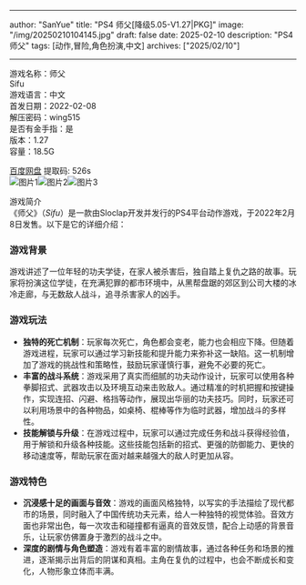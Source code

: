 
---
author: "SanYue"
title: "PS4 师父[降级5.05-V1.27|PKG]"
image: "/img/20250210104145.jpg"
draft: false
date: 2025-02-10
description: "PS4 师父"
tags: [动作,冒险,角色扮演,中文]
archives: ["2025/02/10"]

---

游戏名称：师父   
Sifu    
游戏语言：中文  
首发日期：2022-02-08  
解压密码：wing515  
是否有金手指：是  
版本：1.27   
容量：18.5G

[百度网盘](https://pan.baidu.com/s/1cMYoHv5F93KpFylMpQWmEA) 提取码: 526s  
![图片1](/img/f1deab.jpg)![图片2](/img/bf4857.jpg)![图片3](/img/0584c4.jpg)  

游戏简介  
《师父》（*Sifu*）是一款由Sloclap开发并发行的PS4平台动作游戏，于2022年2月8日发售。以下是它的详细介绍：

### 游戏背景
游戏讲述了一位年轻的功夫学徒，在家人被杀害后，独自踏上复仇之路的故事。玩家将扮演这位学徒，在充满犯罪的都市环境中，从黑帮盘踞的郊区到公司大楼的冰冷走廊，与无数敌人战斗，追寻杀害家人的凶手。

### 游戏玩法
- **独特的死亡机制**：玩家每次死亡，角色都会变老，能力也会相应下降。但随着游戏进程，玩家可以通过学习新技能和提升能力来弥补这一缺陷。这一机制增加了游戏的挑战性和策略性，鼓励玩家谨慎行事，避免不必要的死亡。
- **丰富的战斗系统**：游戏采用了真实而细腻的功夫动作设计，玩家可以使用各种拳脚招式、武器攻击以及环境互动来击败敌人。通过精准的时机把握和按键操作，实现连招、闪避、格挡等动作，展现出华丽的功夫技巧。同时，玩家还可以利用场景中的各种物品，如桌椅、棍棒等作为临时武器，增加战斗的多样性。
- **技能解锁与升级**：在游戏过程中，玩家可以通过完成任务和战斗获得经验值，用于解锁和升级各种技能。这些技能包括新的招式、更强的防御能力、更快的移动速度等，帮助玩家在面对越来越强大的敌人时更加从容。

### 游戏特色
- **沉浸感十足的画面与音效**：游戏的画面风格独特，以写实的手法描绘了现代都市的场景，同时融入了中国传统功夫元素，给人一种独特的视觉体验。音效方面也非常出色，每一次攻击和碰撞都有逼真的音效反馈，配合上动感的背景音乐，让玩家仿佛置身于激烈的战斗之中。
- **深度的剧情与角色塑造**：游戏有着丰富的剧情故事，通过各种任务和场景的推进，逐渐揭示出背后的阴谋和真相。主角在复仇的过程中，也会不断成长和变化，人物形象立体而丰满。
